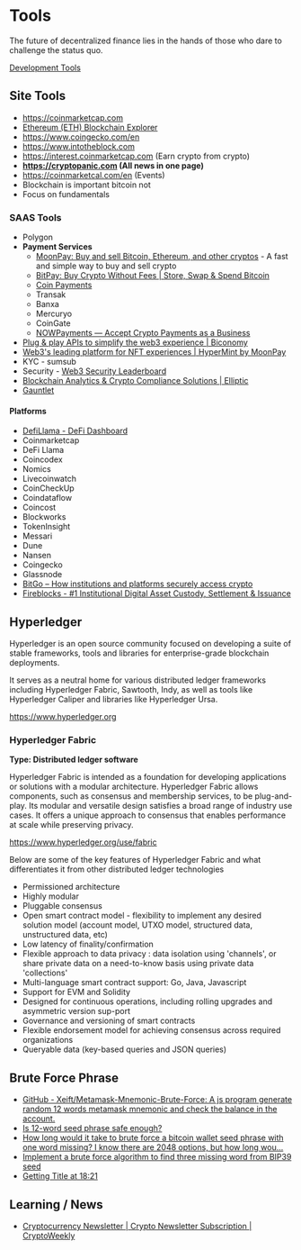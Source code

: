 # Tools

The future of decentralized finance lies in the hands of those who dare to challenge the status quo.

[Development Tools](decentralized-applications/development-tools.md)

## Site Tools

- <https://coinmarketcap.com>
- [Ethereum (ETH) Blockchain Explorer](https://etherscan.io/)
- <https://www.coingecko.com/en>
- <https://www.intotheblock.com>
- <https://interest.coinmarketcap.com> (Earn crypto from crypto)
- **<https://cryptopanic.com> (All news in one page)**
- <https://coinmarketcal.com/en> (Events)
- Blockchain is important bitcoin not
- Focus on fundamentals

### SAAS Tools

- Polygon
- **Payment Services**
  - [MoonPay: Buy and sell Bitcoin, Ethereum, and other cryptos](https://www.moonpay.com/) - A fast and simple way to buy and sell crypto
  - [BitPay: Buy Crypto Without Fees | Store, Swap & Spend Bitcoin](https://bitpay.com/)
  - [Coin Payments](https://www.coinpayments.net/)
  - Transak
  - Banxa
  - Mercuryo
  - CoinGate
  - [NOWPayments — Accept Crypto Payments as a Business](https://nowpayments.io/)
- [Plug & play APIs to simplify the web3 experience | Biconomy](https://www.biconomy.io/)
- [Web3's leading platform for NFT experiences | HyperMint by MoonPay](https://hypermint.com/)
- KYC - sumsub
- Security - [Web3 Security Leaderboard](https://www.certik.com/)
- [Blockchain Analytics & Crypto Compliance Solutions | Elliptic](https://www.elliptic.co/)
- [Gauntlet](https://gauntlet.network/)

#### Platforms

- [DefiLlama - DeFi Dashboard](https://defillama.com/)
- Coinmarketcap
- DeFi Llama
- Coincodex
- Nomics
- Livecoinwatch
- CoinCheckUp
- Coindataflow
- Coincost
- Blockworks
- TokenInsight
- Messari
- Dune
- Nansen
- Coingecko
- Glassnode
- [BitGo – How institutions and platforms securely access crypto](https://www.bitgo.com/)
- [Fireblocks - #1 Institutional Digital Asset Custody, Settlement & Issuance](https://www.fireblocks.com/)

## Hyperledger

Hyperledger is an open source community focused on developing a suite of stable frameworks, tools and libraries for enterprise-grade blockchain deployments.

It serves as a neutral home for various distributed ledger frameworks including Hyperledger Fabric, Sawtooth, Indy, as well as tools like Hyperledger Caliper and libraries like Hyperledger Ursa.

<https://www.hyperledger.org>

### Hyperledger Fabric

**Type: Distributed ledger software**

Hyperledger Fabric is intended as a foundation for developing applications or solutions with a modular architecture. Hyperledger Fabric allows components, such as consensus and membership services, to be plug-and-play. Its modular and versatile design satisfies a broad range of industry use cases. It offers a unique approach to consensus that enables performance at scale while preserving privacy.

<https://www.hyperledger.org/use/fabric>

Below are some of the key features of Hyperledger Fabric and what differentiates it from other distributed ledger technologies

- Permissioned architecture
- Highly modular
- Pluggable consensus
- Open smart contract model - flexibility to implement any desired solution model (account model, UTXO model, structured data, unstructured data, etc)
- Low latency of finality/confirmation
- Flexible approach to data privacy : data isolation using 'channels', or share private data on a need-to-know basis using private data 'collections'
- Multi-language smart contract support: Go, Java, Javascript
- Support for EVM and Solidity
- Designed for continuous operations, including rolling upgrades and asymmetric version sup-port
- Governance and versioning of smart contracts
- Flexible endorsement model for achieving consensus across required organizations
- Queryable data (key-based queries and JSON queries)

## Brute Force Phrase

- [GitHub - Xeift/Metamask-Mnemonic-Brute-Force: A js program generate random 12 words metamask mnemonic and check the balance in the account.](https://github.com/Xeift/Metamask-Mnemonic-Brute-Force)
- [Is 12-word seed phrase safe enough?](https://bitcoin.stackexchange.com/questions/38512/is-12-word-seed-phrase-safe-enough)
- [How long would it take to brute force a bitcoin wallet seed phrase with one word missing? I know there are 2048 options, but how long wou...](https://www.quora.com/How-long-would-it-take-to-brute-force-a-bitcoin-wallet-seed-phrase-with-one-word-missing-I-know-there-are-2048-options-but-how-long-would-it-take-for-a-wallet-to-query-the-blockchain-for-each-one)
- [Implement a brute force algorithm to find three missing word from BIP39 seed](https://stackoverflow.com/questions/67416082/implement-a-brute-force-algorithm-to-find-three-missing-word-from-bip39-seed)
- [Getting Title at 18:21](https://github.com/3rdIteration/btcrecover)

## Learning / News

- [Cryptocurrency Newsletter | Crypto Newsletter Subscription | CryptoWeekly](https://cryptoweekly.co/newsletter)
